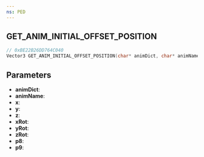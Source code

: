 ```yaml
---
ns: PED
---
```

## GET_ANIM_INITIAL_OFFSET_POSITION

```c
// 0xBE22B26DD764C040
Vector3 GET_ANIM_INITIAL_OFFSET_POSITION(char* animDict, char* animName, float x, float y, float z, float xRot, float yRot, float zRot, float p8, int p9);
```

## Parameters
* **animDict**:
* **animName**:
* **x**:
* **y**:
* **z**:
* **xRot**:
* **yRot**:
* **zRot**:
* **p8**:
* **p9**:
